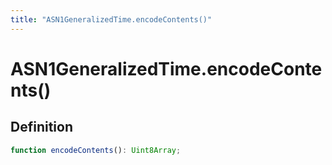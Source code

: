 ```yaml
---
title: "ASN1GeneralizedTime.encodeContents()"
---
```


# ASN1GeneralizedTime.encodeContents()

## Definition

```ts
function encodeContents(): Uint8Array;
```
